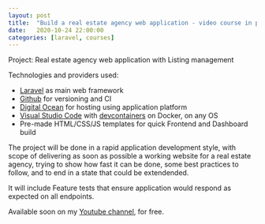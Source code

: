```yaml
---
layout: post
title:  "Build a real estate agency web application - video course in progress"
date:   2020-10-24 22:00:00
categories: [laravel, courses]
---
```


Project: Real estate agency web application with Listing management

Technologies and providers used:
* [Laravel](https://laravel.com) as main web framework
* [Github](https://github.com/features/actions) for versioning and CI
* [Digital Ocean](https://m.do.co/c/1e59420fc53f) for hosting using application platform
* [Visual Studio Code](https://code.visualstudio.com) with [devcontainers](https://github.com/madalinignisca/devcontainers) on Docker, on any OS
* Pre-made HTML/CSS/JS templates for quick Frontend and Dashboard build

The project will be done in a rapid application development style, with scope of delivering as soon as possible
a working website for a real estate agency, trying to show how fast it can be done, some best practices to follow,
and to end in a state that could be extendended.

It will include Feature tests that ensure application would respond as expected on all endpoints.

Available soon on my [Youtube channel](https://www.youtube.com/c/MadalinIgnisca), for free.

